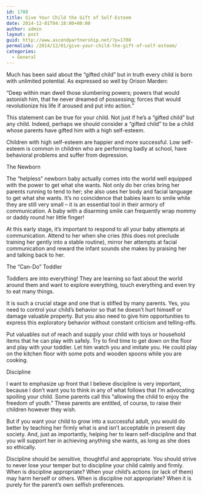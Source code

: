 ```yaml
---
id: 1708
title: Give Your Child the Gift of Self-Esteem
date: 2014-12-01T04:18:00+00:00
author: admin
layout: post
guid: http://www.ascendpartnership.net/?p=1708
permalink: /2014/12/01/give-your-child-the-gift-of-self-esteem/
categories:
  - General
---
```

Much has been said about the &#8220;gifted child&#8221; but in truth every child is born with unlimited potential. As expressed so well by Orison Marden:

&#8220;Deep within man dwell those slumbering powers; powers that would astonish him, that he never dreamed of possessing; forces that would revolutionize his life if aroused and put into action.&#8221;

This statement can be true for your child. Not just if he&#8217;s a &#8220;gifted child&#8221; but any child. Indeed, perhaps we should consider a &#8220;gifted child&#8221; to be a child whose parents have gifted him with a high self-esteem.

Children with high self-esteem are happier and more successful. Low self-esteem is common in children who are performing badly at school, have behavioral problems and suffer from depression.

The Newborn

The &#8220;helpless&#8221; newborn baby actually comes into the world well equipped with the power to get what she wants. Not only do her cries bring her parents running to tend to her; she also uses her body and facial language to get what she wants. It&#8217;s no coincidence that babies learn to smile while they are still very small &#8211; it is an essential tool in their armory of communication. A baby with a disarming smile can frequently wrap mommy or daddy round her little finger!

At this early stage, it&#8217;s important to respond to all your baby attempts at communication. Attend to her when she cries (this does not preclude training her gently into a stable routine), mirror her attempts at facial communication and reward the infant sounds she makes by praising her and talking back to her.

The &#8220;Can-Do&#8221; Toddler

Toddlers are into everything! They are learning so fast about the world around them and want to explore everything, touch everything and even try to eat many things.

It is such a crucial stage and one that is stifled by many parents. Yes, you need to control your child&#8217;s behavior so that he doesn&#8217;t hurt himself or damage valuable property. But you also need to give him opportunities to express this exploratory behavior without constant criticism and telling-offs.

Put valuables out of reach and supply your child with toys or household items that he can play with safely. Try to find time to get down on the floor and play with your toddler. Let him watch you and imitate you. He could play on the kitchen floor with some pots and wooden spoons while you are cooking.

Discipline

I want to emphasize up front that I believe discipline is very important, because I don&#8217;t want you to think in any of what follows that I&#8217;m advocating spoiling your child. Some parents call this &#8220;allowing the child to enjoy the freedom of youth.&#8221; These parents are entitled, of course, to raise their children however they wish.

But if you want your child to grow into a successful adult, you would do better by teaching her firmly what is and isn&#8217;t acceptable in present day society. And, just as importantly, helping her to learn self-discipline and that you will support her in achieving anything she wants, as long as she does so ethically.

Discipline should be sensitive, thoughtful and appropriate. You should strive to never lose your temper but to discipline your child calmly and firmly. When is discipline appropriate? When your child&#8217;s actions (or lack of them) may harm herself or others. When is discipline not appropriate? When it is purely for the parent&#8217;s own selfish preferences.